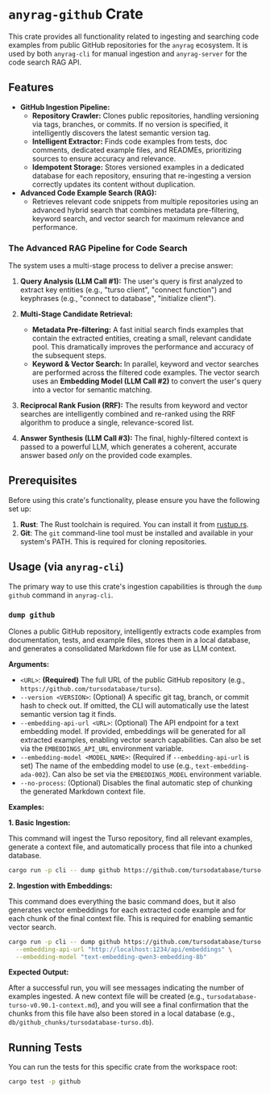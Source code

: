 # `anyrag-github` Crate

This crate provides all functionality related to ingesting and searching code examples from public GitHub repositories for the `anyrag` ecosystem. It is used by both `anyrag-cli` for manual ingestion and `anyrag-server` for the code search RAG API.

## Features

*   **GitHub Ingestion Pipeline:**
    *   **Repository Crawler:** Clones public repositories, handling versioning via tags, branches, or commits. If no version is specified, it intelligently discovers the latest semantic version tag.
    *   **Intelligent Extractor:** Finds code examples from tests, doc comments, dedicated example files, and READMEs, prioritizing sources to ensure accuracy and relevance.
    *   **Idempotent Storage:** Stores versioned examples in a dedicated database for each repository, ensuring that re-ingesting a version correctly updates its content without duplication.
*   **Advanced Code Example Search (RAG):**
    *   Retrieves relevant code snippets from multiple repositories using an advanced hybrid search that combines metadata pre-filtering, keyword search, and vector search for maximum relevance and performance.

### The Advanced RAG Pipeline for Code Search

The system uses a multi-stage process to deliver a precise answer:

1.  **Query Analysis (LLM Call #1):** The user's query is first analyzed to extract key entities (e.g., "turso client", "connect function") and keyphrases (e.g., "connect to database", "initialize client").

2.  **Multi-Stage Candidate Retrieval:**
    *   **Metadata Pre-filtering:** A fast initial search finds examples that contain the extracted entities, creating a small, relevant candidate pool. This dramatically improves the performance and accuracy of the subsequent steps.
    *   **Keyword & Vector Search:** In parallel, keyword and vector searches are performed across the filtered code examples. The vector search uses an **Embedding Model (LLM Call #2)** to convert the user's query into a vector for semantic matching.

3.  **Reciprocal Rank Fusion (RRF):** The results from keyword and vector searches are intelligently combined and re-ranked using the RRF algorithm to produce a single, relevance-scored list.

4.  **Answer Synthesis (LLM Call #3):** The final, highly-filtered context is passed to a powerful LLM, which generates a coherent, accurate answer based *only* on the provided code examples.

## Prerequisites

Before using this crate's functionality, please ensure you have the following set up:

1.  **Rust**: The Rust toolchain is required. You can install it from [rustup.rs](https://rustup.rs/).
2.  **Git**: The `git` command-line tool must be installed and available in your system's PATH. This is required for cloning repositories.

## Usage (via `anyrag-cli`)

The primary way to use this crate's ingestion capabilities is through the `dump github` command in `anyrag-cli`.

### `dump github`

Clones a public GitHub repository, intelligently extracts code examples from documentation, tests, and example files, stores them in a local database, and generates a consolidated Markdown file for use as LLM context.

**Arguments:**

*   `<URL>`: **(Required)** The full URL of the public GitHub repository (e.g., `https://github.com/tursodatabase/turso`).
*   `--version <VERSION>`: (Optional) A specific git tag, branch, or commit hash to check out. If omitted, the CLI will automatically use the latest semantic version tag it finds.
*   `--embedding-api-url <URL>`: (Optional) The API endpoint for a text embedding model. If provided, embeddings will be generated for all extracted examples, enabling vector search capabilities. Can also be set via the `EMBEDDINGS_API_URL` environment variable.
*   `--embedding-model <MODEL_NAME>`: (Required if `--embedding-api-url` is set) The name of the embedding model to use (e.g., `text-embedding-ada-002`). Can also be set via the `EMBEDDINGS_MODEL` environment variable.
*   `--no-process`: (Optional) Disables the final automatic step of chunking the generated Markdown context file.

**Examples:**

**1. Basic Ingestion:**

This command will ingest the Turso repository, find all relevant examples, generate a context file, and automatically process that file into a chunked database.
```sh
cargo run -p cli -- dump github https://github.com/tursodatabase/turso
```

**2. Ingestion with Embeddings:**

This command does everything the basic command does, but it also generates vector embeddings for each extracted code example and for each chunk of the final context file. This is required for enabling semantic vector search.
```sh
cargo run -p cli -- dump github https://github.com/tursodatabase/turso \
  --embedding-api-url "http://localhost:1234/api/embeddings" \
  --embedding-model "text-embedding-qwen3-embedding-8b"
```

**Expected Output:**

After a successful run, you will see messages indicating the number of examples ingested. A new context file will be created (e.g., `tursodatabase-turso-v0.90.1-context.md`), and you will see a final confirmation that the chunks from this file have also been stored in a local database (e.g., `db/github_chunks/tursodatabase-turso.db`).

## Running Tests

You can run the tests for this specific crate from the workspace root:

```sh
cargo test -p github
```
